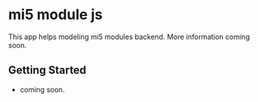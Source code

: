 # mi5 module js

This app helps modeling mi5 modules backend. More information coming soon.

## Getting Started

* coming soon.


